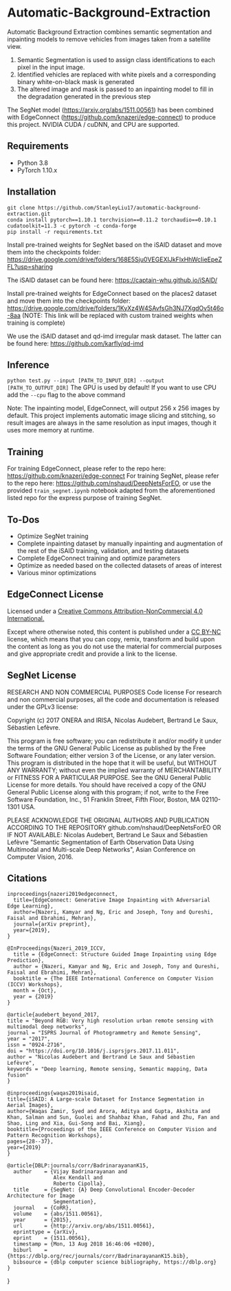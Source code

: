 # Automatic-Background-Extraction

Automatic Background Extraction combines semantic segmentation and inpainting models to remove vehicles from images taken from a satellite view. 

1. Semantic Segmentation is used to assign class identifications to each pixel in the input image.
2. Identified vehicles are replaced with white pixels and a corresponding binary white-on-black mask is generated
3. The altered image and mask is passed to an inpainting model to fill in the degradation generated in the previous step

The SegNet model (https://arxiv.org/abs/1511.00561) has been combined with EdgeConnect (https://github.com/knazeri/edge-connect) to produce this project. NVIDIA CUDA / cuDNN, and CPU are supported.

## Requirements
* Python 3.8
* PyTorch 1.10.x

## Installation
```
git clone https://github.com/StanleyLiu17/automatic-background-extraction.git
conda install pytorch==1.10.1 torchvision==0.11.2 torchaudio==0.10.1 cudatoolkit=11.3 -c pytorch -c conda-forge
pip install -r requirements.txt
```

Install pre-trained weights for SegNet based on the iSAID dataset and move them into the checkpoints folder: https://drive.google.com/drive/folders/168E5Sju0VEGEXIJkFlxHhWcIieEpeZFL?usp=sharing

The iSAID dataset can be found here: https://captain-whu.github.io/iSAID/

Install pre-trained weights for EdgeConnect based on the places2 dataset and move them into the checkpoints folder: https://drive.google.com/drive/folders/1KyXz4W4SAvfsGh3NJ7XgdOv5t46o-8aa
(NOTE: This link will be replaced with custom trained weights when training is complete)

We use the iSAID dataset and qd-imd irregular mask dataset. The latter can be found here: https://github.com/karfly/qd-imd

## Inference
```python test.py --input [PATH_TO_INPUT_DIR] --output [PATH_TO_OUTPUT_DIR]```
The GPU is used by default! If you want to use CPU add the ```--cpu``` flag to the above command

Note: The inpainting model, EdgeConnect, will output 256 x 256 images by default. This project implements automatic image slicing and stitching, so result images are always in the same resolution as input images, though it uses more memory at runtime.

## Training
For training EdgeConnect, please refer to the repo here: https://github.com/knazeri/edge-connect
For training SegNet, please refer to the repo here: https://github.com/nshaud/DeepNetsForEO, or use the provided ```train_segnet.ipynb``` notebook adapted from the aforementioned listed repo for the express purpose of training SegNet.

## To-Dos
* Optimize SegNet training
* Complete inpainting dataset by manually inpainting and augmentation of the rest of the iSAID training, validation, and testing datasets
* Complete EdgeConnect training and optimize parameters
* Optimize as needed based on the collected datasets of areas of interest
* Various minor optimizations

## EdgeConnect License
Licensed under a [Creative Commons Attribution-NonCommercial 4.0 International.](https://creativecommons.org/licenses/by-nc/4.0/)

Except where otherwise noted, this content is published under a [CC BY-NC](https://github.com/knazeri/edge-connect) license, which means that you can copy, remix, transform and build upon the content as long as you do not use the material for commercial purposes and give appropriate credit and provide a link to the license.

## SegNet License
RESEARCH AND NON COMMERCIAL PURPOSES
Code license
For research and non commercial purposes, all the code and documentation is released under the GPLv3 license:

Copyright (c) 2017 ONERA and IRISA, Nicolas Audebert, Bertrand Le Saux, Sébastien Lefèvre.

This program is free software; you can redistribute it and/or modify it under the terms of the GNU General Public License as published by the Free Software Foundation; either version 3 of the License, or any later version. This program is distributed in the hope that it will be useful, but WITHOUT ANY WARRANTY; without even the implied warranty of MERCHANTABILITY or FITNESS FOR A PARTICULAR PURPOSE. See the GNU General Public License for more details. You should have received a copy of the GNU General Public License along with this program; if not, write to the Free Software Foundation, Inc., 51 Franklin Street, Fifth Floor, Boston, MA 02110-1301 USA.

PLEASE ACKNOWLEDGE THE ORIGINAL AUTHORS AND PUBLICATION ACCORDING TO THE REPOSITORY github.com/nshaud/DeepNetsForEO OR IF NOT AVAILABLE: Nicolas Audebert, Bertrand Le Saux and Sébastien Lefèvre "Semantic Segmentation of Earth Observation Data Using Multimodal and Multi-scale Deep Networks", Asian Conference on Computer Vision, 2016.

## Citations

```
inproceedings{nazeri2019edgeconnect,
  title={EdgeConnect: Generative Image Inpainting with Adversarial Edge Learning},
  author={Nazeri, Kamyar and Ng, Eric and Joseph, Tony and Qureshi, Faisal and Ebrahimi, Mehran},
  journal={arXiv preprint},
  year={2019},
}

@InProceedings{Nazeri_2019_ICCV,
  title = {EdgeConnect: Structure Guided Image Inpainting using Edge Prediction},
  author = {Nazeri, Kamyar and Ng, Eric and Joseph, Tony and Qureshi, Faisal and Ebrahimi, Mehran},
  booktitle = {The IEEE International Conference on Computer Vision (ICCV) Workshops},
  month = {Oct},
  year = {2019}
}

@article{audebert_beyond_2017,
title = "Beyond RGB: Very high resolution urban remote sensing with multimodal deep networks",
journal = "ISPRS Journal of Photogrammetry and Remote Sensing",
year = "2017",
issn = "0924-2716",
doi = "https://doi.org/10.1016/j.isprsjprs.2017.11.011",
author = "Nicolas Audebert and Bertrand Le Saux and Sébastien Lefèvre",
keywords = "Deep learning, Remote sensing, Semantic mapping, Data fusion"
}

@inproceedings{waqas2019isaid,
title={iSAID: A Large-scale Dataset for Instance Segmentation in Aerial Images},
author={Waqas Zamir, Syed and Arora, Aditya and Gupta, Akshita and Khan, Salman and Sun, Guolei and Shahbaz Khan, Fahad and Zhu, Fan and Shao, Ling and Xia, Gui-Song and Bai, Xiang},
booktitle={Proceedings of the IEEE Conference on Computer Vision and Pattern Recognition Workshops},
pages={28--37},
year={2019}
}

@article{DBLP:journals/corr/BadrinarayananK15,
  author    = {Vijay Badrinarayanan and
               Alex Kendall and
               Roberto Cipolla},
  title     = {SegNet: {A} Deep Convolutional Encoder-Decoder Architecture for Image
               Segmentation},
  journal   = {CoRR},
  volume    = {abs/1511.00561},
  year      = {2015},
  url       = {http://arxiv.org/abs/1511.00561},
  eprinttype = {arXiv},
  eprint    = {1511.00561},
  timestamp = {Mon, 13 Aug 2018 16:46:06 +0200},
  biburl    = {https://dblp.org/rec/journals/corr/BadrinarayananK15.bib},
  bibsource = {dblp computer science bibliography, https://dblp.org}
}
```
}
